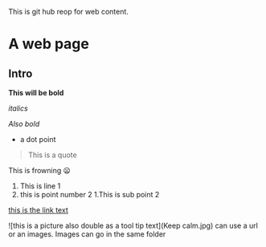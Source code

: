 
This is git hub reop for web content.



# A web page

## Intro

**This will be bold**

*italics*

_Also bold_

* a dot point

> This is a quote

This is frowning :frowning:

1. This is line 1
1. this is point number 2
  1.This is sub point 2



[this is the link text](www.google.com)


![this is a picture also double as a tool tip text](Keep calm.jpg)
can use a url or an images. Images can go in the same folder


